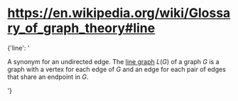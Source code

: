 # https://en.wikipedia.org/wiki/Glossary_of_graph_theory#line

{'line': '

A synonym for an undirected edge. The [line
graph](/wiki/Line_graph "Line graph")
<span class="texhtml">*L*(*G*)</span> of a graph
<span class="texhtml mvar" style="font-style:italic;">G</span> is a
graph with a vertex for each edge of <span class="texhtml mvar"
style="font-style:italic;">G</span> and an edge for each pair of edges
that share an endpoint in <span class="texhtml mvar"
style="font-style:italic;">G</span>.

'}
